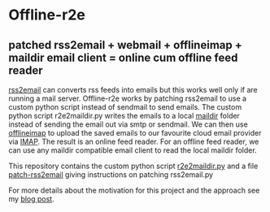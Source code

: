 # Offline-r2e
## patched rss2email + webmail + offlineimap + maildir email client = online cum offline feed reader
[rss2email](http://www.allthingsrss.com/rss2email/) can converts rss feeds into emails but this works well only if are running a mail server. Offline-r2e works by patching rss2email to use a custom python script instead of sendmail to send emails. The custom python script r2e2maildir.py writes the emails to a local [maildir](https://en.wikipedia.org/wiki/Maildir) folder instead of sending the email out via smtp or sendmail. We can then use [offlineimap](http://offlineimap.org/) to upload the saved emails to our favourite cloud email provider via [IMAP](https://en.wikipedia.org/wiki/Internet_Message_Access_Protocol). The result is an online feed reader. For an offline feed reader, we can use any maildir compatible email client to read the local maildir folder.

This repository contains the custom python script [r2e2maildir.py](r2e2maildir.py) and a file [patch-rss2email](patch-rss2email) giving instructions on patching rss2email.py

For more details about the motivation for this project and the approach see my [blog post](https://jrvcomputing.wordpress.com/2015/06/17/head-in-the-clouds-feet-on-the-ground-part-ii-feed-reader-2/).
